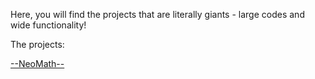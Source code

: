 Here, you will find the projects that are literally giants - large codes and wide functionality!

The projects:

[--NeoMath--](MarkSam999.github.io/giants/NeoMath/html/home.html)
